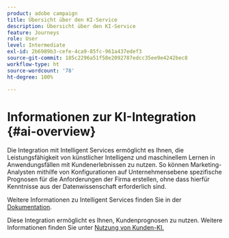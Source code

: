 ```yaml
---
product: adobe campaign
title: Übersicht über den KI-Service
description: Übersicht über den KI-Service
feature: Journeys
role: User
level: Intermediate
exl-id: 2b6989b3-cefe-4ca9-85fc-961a437edef3
source-git-commit: 185c2296a51f58e2092787edcc35ee9e4242bec8
workflow-type: ht
source-wordcount: '78'
ht-degree: 100%

---
```


# Informationen zur KI-Integration {#ai-overview}

Die Integration mit Intelligent Services ermöglicht es Ihnen, die Leistungsfähigkeit von künstlicher Intelligenz und maschinellem Lernen in Anwendungsfällen mit Kundenerlebnissen zu nutzen. So können Marketing-Analysten mithilfe von Konfigurationen auf Unternehmensebene spezifische Prognosen für die Anforderungen der Firma erstellen, ohne dass hierfür Kenntnisse aus der Datenwissenschaft erforderlich sind.

Weitere Informationen zu Intelligent Services finden Sie in der [Dokumentation](https://experienceleague.adobe.com/docs/experience-platform/intelligent-services/home.html?lang=de).

Diese Integration ermöglicht es Ihnen, Kundenprognosen zu nutzen. Weitere Informationen finden Sie unter [Nutzung von Kunden-KI.](../ai-services/leveraging-customer-ai.md)

<!--* fatigue scores, see [Leveraging Journey AI](../ai-services/leveraging-fatigue-scores.md)-->
